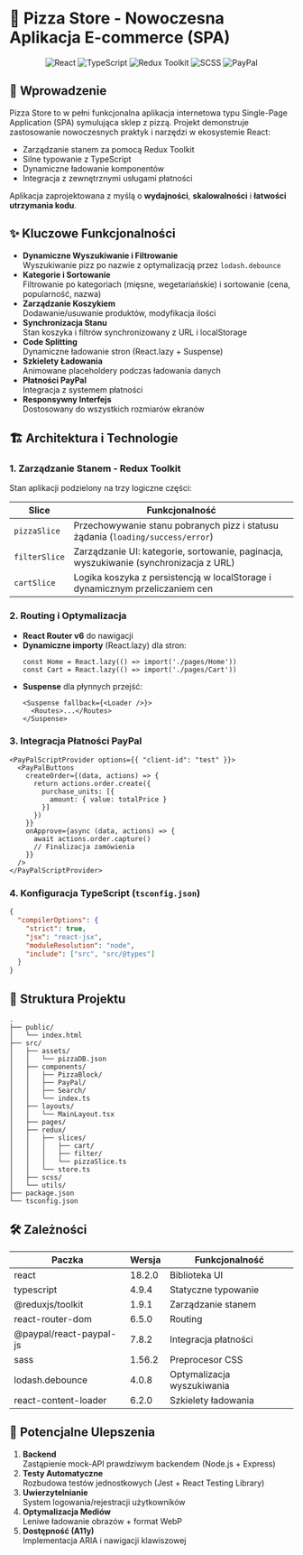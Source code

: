 # 🍕 Pizza Store - Nowoczesna Aplikacja E-commerce (SPA)

<div align="center">
  <img src="https://img.shields.io/badge/React-18.2.0-%2361DAFB?logo=react" alt="React">
  <img src="https://img.shields.io/badge/TypeScript-4.9.4-%233178C6?logo=typescript" alt="TypeScript">
  <img src="https://img.shields.io/badge/Redux_Toolkit-1.9.1-%23764ABC?logo=redux" alt="Redux Toolkit">
  <img src="https://img.shields.io/badge/SCSS-1.56.2-%23CC6699?logo=sass" alt="SCSS">
  <img src="https://img.shields.io/badge/PayPal-Integration-%2300457C?logo=paypal" alt="PayPal">
</div>

## 🚀 Wprowadzenie

Pizza Store to w pełni funkcjonalna aplikacja internetowa typu Single-Page Application (SPA) symulująca sklep z pizzą. Projekt demonstruje zastosowanie nowoczesnych praktyk i narzędzi w ekosystemie React:

- Zarządzanie stanem za pomocą Redux Toolkit
- Silne typowanie z TypeScript
- Dynamiczne ładowanie komponentów
- Integracja z zewnętrznymi usługami płatności

Aplikacja zaprojektowana z myślą o **wydajności**, **skalowalności** i **łatwości utrzymania kodu**.

## ✨ Kluczowe Funkcjonalności

- **Dynamiczne Wyszukiwanie i Filtrowanie**  
  Wyszukiwanie pizz po nazwie z optymalizacją przez `lodash.debounce`
- **Kategorie i Sortowanie**  
  Filtrowanie po kategoriach (mięsne, wegetariańskie) i sortowanie (cena, popularność, nazwa)
- **Zarządzanie Koszykiem**  
  Dodawanie/usuwanie produktów, modyfikacja ilości
- **Synchronizacja Stanu**  
  Stan koszyka i filtrów synchronizowany z URL i localStorage
- **Code Splitting**  
  Dynamiczne ładowanie stron (React.lazy + Suspense)
- **Szkielety Ładowania**  
  Animowane placeholdery podczas ładowania danych
- **Płatności PayPal**  
  Integracja z systemem płatności
- **Responsywny Interfejs**  
  Dostosowany do wszystkich rozmiarów ekranów

## 🏗️ Architektura i Technologie

### 1. Zarządzanie Stanem - Redux Toolkit
Stan aplikacji podzielony na trzy logiczne części:

| Slice          | Funkcjonalność                                                                 |
|----------------|--------------------------------------------------------------------------------|
| `pizzaSlice`   | Przechowywanie stanu pobranych pizz i statusu żądania (`loading/success/error`) |
| `filterSlice`  | Zarządzanie UI: kategorie, sortowanie, paginacja, wyszukiwanie (synchronizacja z URL) |
| `cartSlice`    | Logika koszyka z persistencją w localStorage i dynamicznym przeliczaniem cen |

### 2. Routing i Optymalizacja
- **React Router v6** do nawigacji
- **Dynamiczne importy** (React.lazy) dla stron:
  ```tsx
  const Home = React.lazy(() => import('./pages/Home'))
  const Cart = React.lazy(() => import('./pages/Cart'))
  ```
- **Suspense** dla płynnych przejść:
  ```tsx
  <Suspense fallback={<Loader />}>
    <Routes>...</Routes>
  </Suspense>
  ```

### 3. Integracja Płatności PayPal
```tsx
<PayPalScriptProvider options={{ "client-id": "test" }}>
  <PayPalButtons
    createOrder={(data, actions) => {
      return actions.order.create({
        purchase_units: [{
          amount: { value: totalPrice }
        }]
      })
    }}
    onApprove={async (data, actions) => {
      await actions.order.capture()
      // Finalizacja zamówienia
    }}
  />
</PayPalScriptProvider>
```

### 4. Konfiguracja TypeScript (`tsconfig.json`)
```json
{
  "compilerOptions": {
    "strict": true,
    "jsx": "react-jsx",
    "moduleResolution": "node",
    "include": ["src", "src/@types"]
  }
}
```

## 📂 Struktura Projektu

```
.
├── public/
│   └── index.html
├── src/
│   ├── assets/
│   │   └── pizzaDB.json
│   ├── components/
│   │   ├── PizzaBlock/
│   │   ├── PayPal/
│   │   ├── Search/
│   │   └── index.ts
│   ├── layouts/
│   │   └── MainLayout.tsx
│   ├── pages/
│   ├── redux/
│   │   ├── slices/
│   │   │   ├── cart/
│   │   │   ├── filter/
│   │   │   └── pizzaSlice.ts
│   │   └── store.ts
│   ├── scss/
│   └── utils/
├── package.json
└── tsconfig.json
```

## 🛠️ Zależności

| Paczka                   | Wersja  | Funkcjonalność                     |
|--------------------------|---------|------------------------------------|
| react                    | 18.2.0  | Biblioteka UI                      |
| typescript               | 4.9.4   | Statyczne typowanie                |
| @reduxjs/toolkit         | 1.9.1   | Zarządzanie stanem                 |
| react-router-dom         | 6.5.0   | Routing                            |
| @paypal/react-paypal-js  | 7.8.2   | Integracja płatności               |
| sass                     | 1.56.2  | Preprocesor CSS                    |
| lodash.debounce          | 4.0.8   | Optymalizacja wyszukiwania         |
| react-content-loader     | 6.2.0   | Szkielety ładowania                |

## 🔮 Potencjalne Ulepszenia

1. **Backend**  
   Zastąpienie mock-API prawdziwym backendem (Node.js + Express)
2. **Testy Automatyczne**  
   Rozbudowa testów jednostkowych (Jest + React Testing Library)
3. **Uwierzytelnianie**  
   System logowania/rejestracji użytkowników
4. **Optymalizacja Mediów**  
   Leniwe ładowanie obrazów + format WebP
5. **Dostępność (A11y)**  
   Implementacja ARIA i nawigacji klawiszowej
